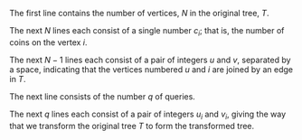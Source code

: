 The first line contains the number of vertices, $N$ in the original tree, $T$.

The next $N$ lines each consist of a single number $c_i$; that is, the number of coins on the vertex $i$.

The next $N-1$ lines each consist of a pair of integers $u$ and $v$, separated by a space, indicating that the vertices numbered $u$ and $i$ are joined by an edge in $T$.

The next line consists of the number $q$ of queries.

The next $q$ lines each consist of a pair of integers $u_i$ and $v_i$, giving the way that we transform the original tree $T$ to form the transformed tree.
